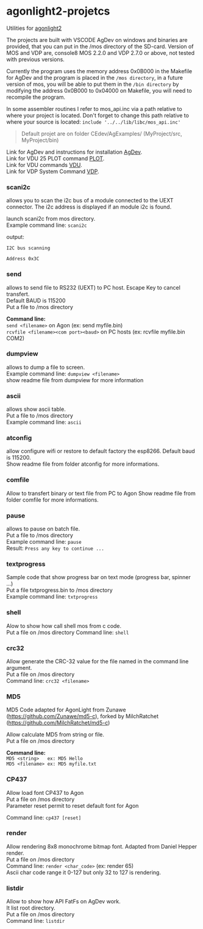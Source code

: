 # agonlight2-projetcs
Utilities for [agonlight2](https://www.olimex.com/Products/Retro-Computers/AgonLight2/open-source-hardware)

The projects are built with VSCODE AgDev on windows and binaries are provided, that you can put in the /mos directory of the SD-card. Version of MOS and VDP are, console8 MOS 2.2.0 and VDP 2.7.0 or above, not tested with previous versions.  

Currently the program uses the memory address 0x0B000 in the Makefile for AgDev and the program is placed in the `/mos directory`, in a future version of mos, you will be able to put them in the `/bin directory` by modifying the address 0x0B000 to 0x04000 on Makefile, you will need to recompile the program.

In some assembler routines I refer to mos_api.inc via a path relative to where your project is located.
Don't forget to change this path relative to where your source is located: `include '../../lib/libc/mos_api.inc'`  

>Default projet are on folder CEdev/AgExamples/ (MyProject/src, MyProject/bin)

Link for AgDev and instructions for installation [AgDev](https://github.com/pcawte/AgDev).  
Link for VDU 25 PLOT command [PLOT](https://agonconsole8.github.io/agon-docs/VDP---PLOT-Commands.html).  
Link for VDU commands [VDU](https://agonconsole8.github.io/agon-docs/VDP---VDU-Commands.html).  
Link for VDP System Command [VDP](https://agonconsole8.github.io/agon-docs/VDP---System-Commands.html).


### scani2c
allows you to scan the i2c bus of a module connected to the UEXT connector. The i2c address is displayed if an module i2c is found.

launch scani2c from mos directory.  
Example command line: `scani2c`

output:

`I2C bus scanning`

`Address 0x3C`


### send
allows to send file to RS232 (UEXT) to PC host. Escape Key to cancel transfert.  
Default BAUD is 115200  
Put a file to /mos directory  

**Command line:**  
`send <filename>`    on Agon (ex: send myfile.bin)  
`rcvfile <filename><com port><baud>` on PC hosts (ex: rcvfile myfile.bin COM2)

### dumpview
allows to dump a file to screen.  
Example command line: `dumpview <filename>`  
show readme file from dumpview for more information

### ascii
allows show ascii table.  
Put a file to /mos directory  
Example command line: `ascii`

### atconfig

allow configure wifi or restore to default factory the esp8266. Default baud is 115200.  
Show readme file from folder atconfig for more informations.

### comfile  
Allow to transfert binary or text file from PC to Agon
Show readme file from folder comfile for more informations.

### pause  
allows to pause on batch file.  
Put a file to /mos directory  
Example command line: `pause`  
Result: `Press any key to continue ...`

### textprogress  

Sample code that show progress bar on text mode (progress bar, spinner ...)  
Put a file txtprogress.bin to /mos directory  
Example command line: `txtprogress`

### shell  

Alow to show how call shell mos from c code.  
Put a file on /mos directory
Command line: `shell`  

### crc32  

Allow generate the CRC-32 value for the file named in the command line argument.  
Put a file on /mos directory  
Command line: `crc32 <filename>`

### MD5

MD5 Code adapted for AgonLight from Zunawe (https://github.com/Zunawe/md5-c),
forked by MilchRatchet  (https://github.com/MilchRatchet/md5-c)  

Allow calculate MD5 from string or file.  
Put a file on /mos directory  

**Command line:**  
`MD5 <string>   ex: MD5 Hello`  
`MD5 <filename> ex: MD5 myfile.txt`

### CP437  
Allow load font CP437 to Agon  
Put a file on /mos directory  
Parameter reset permit to reset default font for Agon  

Command line: `cp437 [reset]`

### render
Allow rendering 8x8 monochrome bitmap font. Adapted from Daniel Hepper render.  
Put a file on /mos directory  
Command line: `render <char_code>` (ex: render 65)  
Ascii char code range it 0-127 but only 32 to 127 is rendering.  

### listdir  

Allow to show how API FatFs on AgDev work.  
It list root directory.  
Put a file on /mos directory  
Command line: `listdir`
